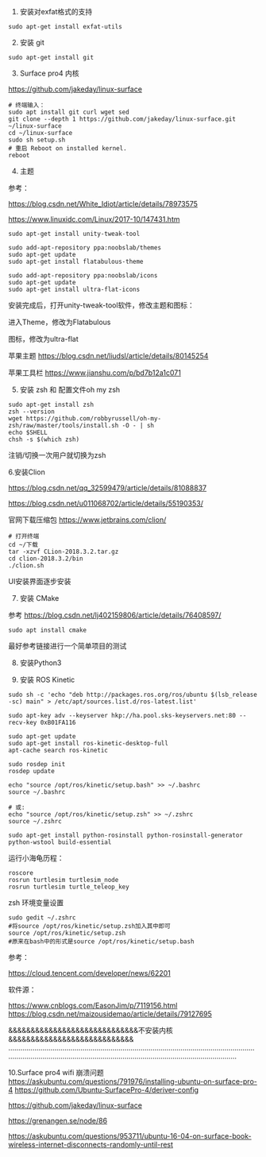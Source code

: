 1. 安装对exfat格式的支持
```shell
sudo apt-get install exfat-utils
```
2. 安装 git
```shell
sudo apt-get install git
```
3. Surface pro4 内核

https://github.com/jakeday/linux-surface
```shell
# 终端输入：
sudo apt install git curl wget sed
git clone --depth 1 https://github.com/jakeday/linux-surface.git ~/linux-surface
cd ~/linux-surface
sudo sh setup.sh
# 重启 Reboot on installed kernel.
reboot
```

4. 主题

参考：

https://blog.csdn.net/White_Idiot/article/details/78973575

https://www.linuxidc.com/Linux/2017-10/147431.htm

```shell
sudo apt-get install unity-tweak-tool 

sudo add-apt-repository ppa:noobslab/themes
sudo apt-get update
sudo apt-get install flatabulous-theme

sudo add-apt-repository ppa:noobslab/icons
sudo apt-get update
sudo apt-get install ultra-flat-icons
```
安装完成后，打开unity-tweak-tool软件，修改主题和图标：

进入Theme，修改为Flatabulous

图标，修改为ultra-flat

苹果主题
https://blog.csdn.net/liudsl/article/details/80145254

苹果工具栏
https://www.jianshu.com/p/bd7b12a1c071

5. 安装 zsh 和 配置文件oh my zsh
```shell
sudo apt-get install zsh
zsh --version
wget https://github.com/robbyrussell/oh-my-zsh/raw/master/tools/install.sh -O - | sh
echo $SHELL
chsh -s $(which zsh)
```
注销/切换一次用户就切换为zsh


6.安装Clion

https://blog.csdn.net/qq_32599479/article/details/81088837

https://blog.csdn.net/u011068702/article/details/55190353/

官网下载压缩包
https://www.jetbrains.com/clion/
```shell
# 打开终端
cd ~/下载
tar -xzvf CLion-2018.3.2.tar.gz
cd clion-2018.3.2/bin
./clion.sh
```
UI安装界面逐步安装


7. 安装 CMake

参考
https://blog.csdn.net/lj402159806/article/details/76408597/

```shell
sudo apt install cmake
```
最好参考链接进行一个简单项目的测试


8. 安装Python3

9. 安装 ROS Kinetic
```shell
sudo sh -c 'echo "deb http://packages.ros.org/ros/ubuntu $(lsb_release -sc) main" > /etc/apt/sources.list.d/ros-latest.list'

sudo apt-key adv --keyserver hkp://ha.pool.sks-keyservers.net:80 --recv-key 0xB01FA116

sudo apt-get update
sudo apt-get install ros-kinetic-desktop-full
apt-cache search ros-kinetic

sudo rosdep init
rosdep update

echo "source /opt/ros/kinetic/setup.bash" >> ~/.bashrc
source ~/.bashrc

# 或:
echo "source /opt/ros/kinetic/setup.zsh" >> ~/.zshrc
source ~/.zshrc

sudo apt-get install python-rosinstall python-rosinstall-generator python-wstool build-essential
```

运行小海龟历程：
```shell
roscore
rosrun turtlesim turtlesim_node
rosrun turtlesim turtle_teleop_key
```

zsh 环境变量设置
```shell
sudo gedit ~/.zshrc 
#将source /opt/ros/kinetic/setup.zsh加入其中即可 
source /opt/ros/kinetic/setup.zsh 
#原来在bash中的形式是source /opt/ros/kinetic/setup.bash
```
参考：

https://cloud.tencent.com/developer/news/62201


软件源：

https://www.cnblogs.com/EasonJim/p/7119156.html
https://blog.csdn.net/maizousidemao/article/details/79127695





&&&&&&&&&&&&&&&&&&&&&&&&&&&&&不安装内核&&&&&&&&&&&&&&&&&&&&&&&&&&&&
…………………………………………………………………………………………………………………………………………………………………………………………………………………

10.Surface pro4 wifi 崩溃问题
https://askubuntu.com/questions/791976/installing-ubuntu-on-surface-pro-4
https://github.com/Ubuntu-SurfacePro-4/deriver-config

https://github.com/jakeday/linux-surface

https://grenangen.se/node/86

https://askubuntu.com/questions/953711/ubuntu-16-04-on-surface-book-wireless-internet-disconnects-randomly-until-rest



